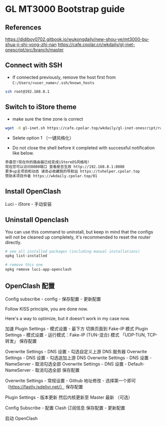 # GL MT3000 Bootstrap guide

## References

<https://didiboy0702.gitbook.io/wukongdaily/new-shou-ye/mt3000-bu-shua-ji-shi-yong-zhi-nan>
<https://cafe.cpolar.cn/wkdaily/gl-inet-onescript/src/branch/master>

## Connect with SSH

- If connected previously, remove the host first from `C:/Users/<user_name>/.ssh/known_hosts`

```zsh
ssh root@192.168.8.1
```

## Switch to iStore theme

- make sure the time zone is correct

```zsh
wget -O gl-inet.sh https://cafe.cpolar.top/wkdaily/gl-inet-onescript/raw/branch/master/gl-inet.sh && chmod +x gl-inet.sh && ./gl-inet.sh
```

- Selete option 1 （一键风格化）

- Do not close the shell before it completed with successful notification like below.

```zsh
恭喜您!现在你的路由器已经变成iStoreOS风格啦!
现在您可以访问8080端口 查看是否生效 http://192.168.8.1:8080
更多up主项目和动态 请务必收藏我的导航站 https://tvhelper.cpolar.top
赞助本项目作者 https://wkdaily.cpolar.top/01
```

## Install OpenClash

Luci - iStore - 手动安装

## Uninstall Openclash
You can use this command to uninstall, but keep in mind that the configs will not be cleaned up completely, it's recommended to reset the router directly.

```zsh
# see all installed packages (including manual installations)
opkg list-installed

# remove this one
opkg remove luci-app-openclash
```

## OpenClash 配置

Config subscribe - config - 保存配置 - 更新配置

Follow KISS principle, you are done now.

Here's a way to optimize, but it doesn't work in my case now.

加速
Plugin Settings - 模式设置 - 最下方 切换页面到 Fake-IP 模式
Plugin Settings - 模式设置 - 运行模式：Fake-IP (TUN-混合) 模式 「UDP-TUN, TCP-转发」
保存配置

Overwrite Settings - DNS 设置 - 勾选自定义上游 DNS 服务器
Overwrite Settings - DNS 设置 - 勾选追加上游 DNS
Overwrite Settings - DNS 设置 - NameServer - 取消勾选全部
Overwrite Settings - DNS 设置 - Default-NameServer - 取消勾选全部
保存配置

Overwrite Settings - 常规设置 - Github 地址修改 - 选择第一个即可 （https://fastly.jsdelivr.net/）
保存配置

Plugin Settings - 版本更新
然后内核更新至 Master 最新 （可选）

Config Subscribe - 配置 Clash 订阅信息
保存配置 - 更新配置

启动 OpenClash



